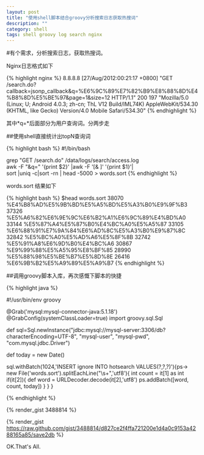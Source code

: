 ```yaml
---
layout: post
title: "使用shell脚本结合groovy分析搜索日志获取热搜词"
description: ""
category: shell 
tags: shell groovy log search nginx
---
```


#有个需求，分析搜索日志，获取热搜词。

Nginx日志格式如下

{% highlight nginx %}
8.8.8.8 [27/Aug/2012:00:21:17 +0800] "GET /search.do?callback=jsonp_callback&q=%E6%9C%89%E7%82%B9%E8%88%8D%E4%B8%8D%E5%BE%97&page=1&size=12 HTTP/1.1" 200 197 "Mozilla/5.0 (Linux; U; Android 4.0.3; zh-cn; ThL V12 Build/IML74K) AppleWebKit/534.30 (KHTML, like Gecko) Version/4.0 Mobile Safari/534.30"
{% endhighlight %}

其中*q=*后面部分为用户查询词。分两步走

##使用shell直接统计出topN查询词

{% highlight bash %}
#!/bin/bash

grep  "GET /search.do" /data/logs/search/access.log  \
        awk -F "&q=" '{print $2}' |awk -F '[& ]' '{print $1}'| \
        sort |uniq -c|sort -rn | head -5000 > words.sort
{% endhighlight %}

words.sort 结果如下

{% highlight bash %}
$head words.sort
  38070 %E4%B8%AD%E5%9B%BD%E5%A5%BD%E5%A3%B0%E9%9F%B3
  37326 %E5%A6%82%E6%9E%9C%E6%B2%A1%E6%9C%89%E4%BD%A0
  33144 %E5%87%A4%E5%87%B0%E4%BC%A0%E5%A5%87
  33105 %E6%88%91%E7%9A%84%E6%AD%8C%E5%A3%B0%E9%87%8C
  32842 %E5%BC%A0%E5%AD%A6%E5%8F%8B
  32742 %E5%91%A8%E6%9D%B0%E4%BC%A6
  30867 %E9%99%88%E5%A5%95%E8%BF%85
  28990 %E5%88%98%E5%BE%B7%E5%8D%8E
  26416 %E6%9B%B2%E5%A9%89%E5%A9%B7
{% endhighlight %}




##调用groovy脚本入库，再次感慨下脚本的快捷

{% highlight java %}

#!/usr/bin/env groovy

@Grab('mysql:mysql-connector-java:5.1.18')
@GrabConfig(systemClassLoader=true)
import groovy.sql.Sql

def sql=Sql.newInstance("jdbc:mysql://mysql-server:3306/db?characterEncoding=UTF-8",
        "mysql-user", "mysql-pwd", "com.mysql.jdbc.Driver")

def today = new Date()

sql.withBatch(1024,'INSERT ignore INTO hotsearch VALUES(?,?,?)'){ps->
    new File('words.sort').splitEachLine("\\s+",'utf8'){
        int count = it[1] as int
        if(it[2]){
            def word = URLDecoder.decode(it[2],'utf8')
            ps.addBatch([word, count, today])
        }
    }
}

{% endhighlight %}


{% render_gist 3488814 %}

{% render_gist https://raw.github.com/gist/3488814/d827ce2f4ffa721200e1d4a0c9153a4288165a85/save2db %}

OK.That's All.

